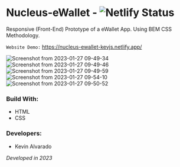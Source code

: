 # Nucleus-eWallet - ![Netlify Status](https://api.netlify.com/api/v1/badges/9619c319-77e8-4bcc-84d3-a7a1a7df3281/deploy-status)

Responsive (Front-End) Prototype of a eWallet App. Using BEM CSS Methodology.

`Website Demo:` https://nucleus-ewallet-kevjs.netlify.app/

![Screenshot from 2023-01-27 09-49-34](https://user-images.githubusercontent.com/103754829/215129662-e641129d-ee87-456c-8c72-d56075b34af8.png)
![Screenshot from 2023-01-27 09-49-46](https://user-images.githubusercontent.com/103754829/215129668-8ea951ba-5aed-4ede-9fe8-9511ec87d32a.png)
![Screenshot from 2023-01-27 09-49-59](https://user-images.githubusercontent.com/103754829/215129670-32d7a3ff-eda1-4813-9970-0ad37118ffd0.png)
![Screenshot from 2023-01-27 09-54-10](https://user-images.githubusercontent.com/103754829/215130032-301e7412-65ab-4b82-80cd-cdd6552c36ef.png)
![Screenshot from 2023-01-27 09-50-52](https://user-images.githubusercontent.com/103754829/215129679-aa0fc034-3b0b-4a39-82bf-26d08593caa7.png)

### Build With:
* HTML
* CSS

### Developers:
* Kevin Alvarado

_Developed in 2023_
